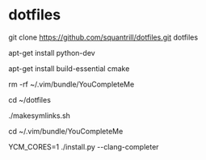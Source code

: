 dotfiles
========

git clone https://github.com/squantrill/dotfiles.git dotfiles

apt-get install python-dev

apt-get install build-essential cmake

rm -rf ~/.vim/bundle/YouCompleteMe

cd ~/dotfiles

./makesymlinks.sh

cd ~/.vim/bundle/YouCompleteMe

YCM_CORES=1 ./install.py --clang-completer


